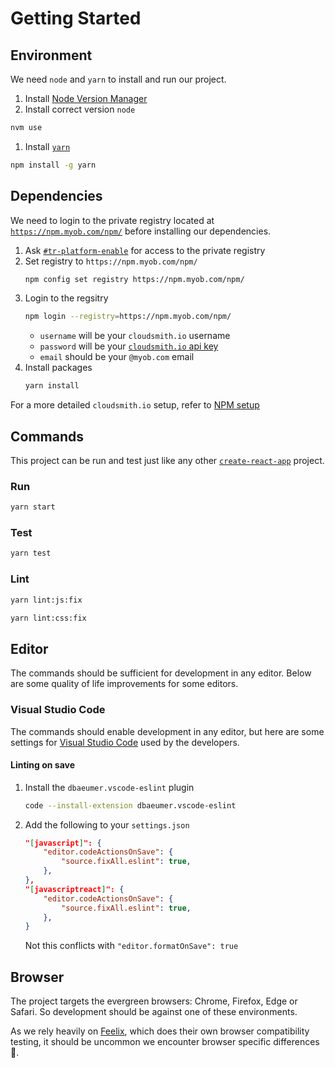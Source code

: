 # Getting Started

## Environment

We need `node` and `yarn` to install and run our project.

1. Install [Node Version Manager](https://github.com/nvm-sh/nvm) 
1. Install correct version `node`

  ```sh
  nvm use
  ```
1. Install [`yarn`](https://yarnpkg.com/)

  ```sh
  npm install -g yarn
  ```

## Dependencies

We need to login to the private registry located at [`https://npm.myob.com/npm/`](https://npm.myob.com/npm/) before installing our dependencies.

1. Ask [`#tr-platform-enable`](https://myob.slack.com/archives/C3F2M5NFP) for access to the private registry
1. Set registry to `https://npm.myob.com/npm/`
    ```sh
    npm config set registry https://npm.myob.com/npm/
    ```
1. Login to the regsitry
    ```sh
    npm login --registry=https://npm.myob.com/npm/
    ```
    * `username` will be your `cloudsmith.io` username
    * `password` will be your [`cloudsmith.io` api key](https://cloudsmith.io/user/settings/api/)
    * `email` should be your `@myob.com` email
1. Install packages
    ```sh
    yarn install
    ```

For a more detailed `cloudsmith.io` setup, refer to [NPM setup](https://cloudsmith.io/~myob/repos/npm/setup/#formats-npm)

## Commands

This project can be run and test just like any other [`create-react-app`](https://github.com/facebook/create-react-app) project.

### Run

```sh
yarn start
```

### Test
```sh
yarn test
```

### Lint

```sh
yarn lint:js:fix
```

```sh
yarn lint:css:fix
```

## Editor

The commands should be sufficient for development in any editor. Below are some quality of life improvements for some editors.

### Visual Studio Code

The commands should enable development in any editor, but here are some settings for [Visual Studio Code](https://code.visualstudio.com/) used by the developers.

#### Linting on save

1. Install the  `dbaeumer.vscode-eslint` plugin

    ```sh
    code --install-extension dbaeumer.vscode-eslint
    ```
2. Add the following to your `settings.json`

    ```json
    "[javascript]": {
        "editor.codeActionsOnSave": {
            "source.fixAll.eslint": true,
        },
    },
    "[javascriptreact]": {
        "editor.codeActionsOnSave": {
            "source.fixAll.eslint": true,
        },
    }
    ```
    Not this conflicts with `"editor.formatOnSave": true`

## Browser

The project targets the evergreen browsers: Chrome, Firefox, Edge or Safari. So development should be against one of these environments. 

As we rely heavily on [Feelix](https://feelix.myob.com/), which does their own browser compatibility testing, it should be uncommon we encounter browser specific differences 🤞. 
